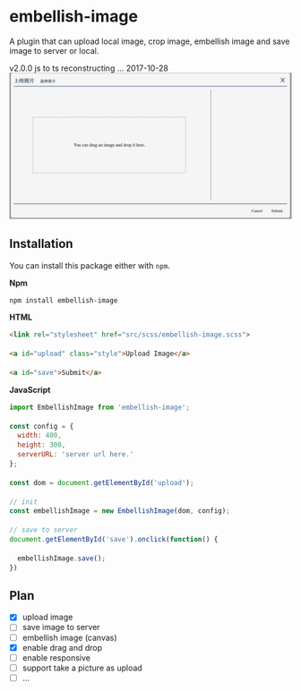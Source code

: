 # embellish-image

A plugin that can upload local image, crop image, embellish image and save image to server or local.

v2.0.0 js to ts reconstructing ... 2017-10-28
![Upload Image](./src/images/upload.png)

## Installation

You can install this package either with ```npm```.

**Npm**

```bash
npm install embellish-image
```

**HTML**

```html
<link rel="stylesheet" href="src/scss/embellish-image.scss">

<a id="upload" class="style">Upload Image</a>

<a id="save">Submit</a>
```

**JavaScript**

```js
import EmbellishImage from 'embellish-image';

const config = {
  width: 400,
  height: 300,
  serverURL: 'server url here.'
};

const dom = document.getElementById('upload');

// init
const embellishImage = new EmbellishImage(dom, config);

// save to server
document.getElementById('save').onclick(function() {

  embellishImage.save();
})
```

## Plan

- [x] upload image
- [ ] save image to server
- [ ] embellish image (canvas)
- [x] enable drag and drop
- [ ] enable responsive
- [ ] support take a picture as upload
- [ ] ...
